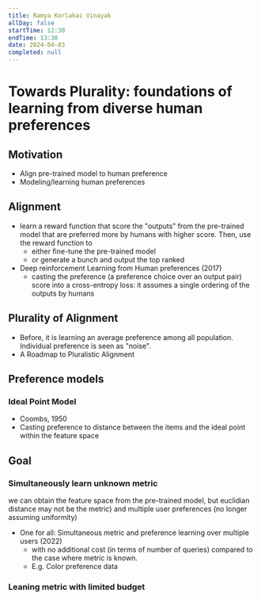 ```yaml
---
title: Ramya Korlakai Vinayak
allDay: false
startTime: 12:30
endTime: 13:30
date: 2024-04-03
completed: null
---
```

# Towards Plurality: foundations of learning from diverse human preferences 

## Motivation
- Align pre-trained model to human preference
- Modeling/learning human preferences 

## Alignment
- learn a reward function that score the "outputs" from the pre-trained model that are preferred more by humans with higher score. Then, use the reward function to 
	- either fine-tune the pre-trained model
	- or generate a bunch and output the top ranked
- Deep reinforcement Learning from Human preferences (2017)
	- casting the preference (a preference choice over an output pair) score into a cross-entropy loss: it assumes a single ordering of the outputs by humans 

## Plurality of Alignment
- Before, it is learning an average preference among all population. Individual preference is seen as "noise". 
- A Roadmap to Pluralistic Alignment

## Preference models
### Ideal Point Model
- Coombs, 1950
- Casting preference to distance between the items and the ideal point within the feature space 

## Goal
### Simultaneously learn unknown metric 
we can obtain the feature space from the pre-trained model, but euclidian distance may not be the metric) and multiple user preferences (no longer assuming uniformity)
- One for all: Simultaneous metric and preference learning over multiple users (2022)
	- with no additional cost (in terms of number of queries) compared to the case where metric is known. 
	- E.g. Color preference data

### Leaning metric with limited budget